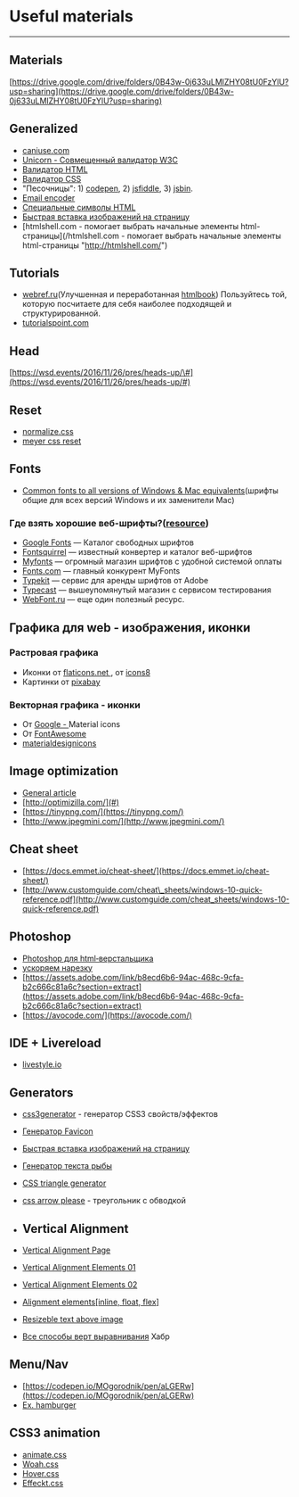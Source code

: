 # Useful materials

---

## Materials

[https://drive.google.com/drive/folders/0B43w-0j633uLMlZHY08tU0FzYlU?usp=sharing](https://drive.google.com/drive/folders/0B43w-0j633uLMlZHY08tU0FzYlU?usp=sharing)

## Generalized

* [caniuse.com](http://caniuse.com/)
* [Unicorn - Совмещенный валидатор W3C](https://validator.w3.org/unicorn/?ucn_lang=ru)
* [Валидатор HTML](https://validator.w3.org/) 
* [Валидатор CSS](https://jigsaw.w3.org/css-validator/)
* "Песочницы":
  1\) [codepen](https://codepen.io), 2\) [jsfiddle](https://jsfiddle.net/), 3\) [jsbin](https://http://jsbin.com/).
* [Email encoder](http://wbwip.com/wbw/emailencoder.html)
* [Специальные символы HTML](https://htmlweb.ru/html/symbols.php)
* [Быстрая вставка изображений на страницу](https://placekitten.com/)
* [htmlshell.com - помогает выбрать начальные элементы html-страницы](/htmlshell.com - помогает выбрать начальные элементы html-страницы "http://htmlshell.com/")

## Tutorials

* [webref.ru](https://webref.ru/)\(Улучшенная и переработанная [htmlbook](http://htmlbook.ru/)\) Пользуйтесь той, которую посчитаете для себя наиболее подходящей и структурированной.
* [tutorialspoint.com](https://www.tutorialspoint.com/web_development_tutorials.htm)

## Head

[https://wsd.events/2016/11/26/pres/heads-up/\#](https://wsd.events/2016/11/26/pres/heads-up/#)

## Reset

* [normalize.css](http://necolas.github.io/normalize.css/)
* [meyer css reset](https://meyerweb.com/eric/tools/css/reset/)

## Fonts

* [Common fonts to all versions of Windows & Mac equivalents](http://www.ampsoft.net/webdesign-l/WindowsMacFonts.html)\(шрифты общие для всех версий Windows и их заменители Mac\)

### Где взять хорошие веб-шрифты?\([resource](https://habrahabr.ru/company/adv/blog/184864/)\)

* [Google Fonts](http://www.google.com/fonts/) — Каталог свободных шрифтов
* [Fontsquirrel](http://www.fontsquirrel.com/) — известный конвертер и каталог веб-шрифтов
* [Myfonts](http://www.myfonts.com/) — огромный магазин шрифтов с удобной системой оплаты
* [Fonts.com](http://www.fonts.com/) — главный конкурент MyFonts
* [Typekit](https://typekit.com/) — сервис для аренды шрифтов от Adobe
* [Typecast](http://typecast.com/) — вышеупомянутый магазин с сервисом тестирования
* [WebFont.ru](#) — еще один полезный ресурс.

## Графика для web - изображения, иконки

### Растровая графика

* Иконки от [flaticons.net ](https://flaticons.net/ "flaticons.net"), от [icons8](https://icons8.com/)
* Картинки от [pixabay](https://pixabay.com/)

### Векторная графика - иконки

* От [Google - ](https://material.io/tools/icons) Material icons 
* От [FontAwesome](https://fontawesome.com/)
* [materialdesignicons](https://materialdesignicons.com/)

## Image optimization

* [General article](https://developers.google.com/web/fundamentals/performance/optimizing-content-efficiency/image-optimization?hl=ru)
* [http://optimizilla.com/](#)
* [https://tinypng.com/](https://tinypng.com/)
* [http://www.jpegmini.com/](http://www.jpegmini.com/)

## Cheat sheet

* [https://docs.emmet.io/cheat-sheet/](https://docs.emmet.io/cheat-sheet/)
* [http://www.customguide.com/cheat\_sheets/windows-10-quick-reference.pdf](http://www.customguide.com/cheat_sheets/windows-10-quick-reference.pdf)

## Photoshop

* [Photoshop для html‑верстальщика](http://nicothin.pro/page/photoshop-dlja-html-verstalshhika)
* [ускоряем нарезку](http://jnet.kz/httml/2014/03/13/eksport-sloev-iz-photoshop-v-odin-klik.html)
* [https://assets.adobe.com/link/b8ecd6b6-94ac-468c-9cfa-b2c666c81a6c?section=extract](https://assets.adobe.com/link/b8ecd6b6-94ac-468c-9cfa-b2c666c81a6c?section=extract)
* [https://avocode.com/](https://avocode.com/)

## IDE + Livereload

* [livestyle.io](http://livestyle.io/docs/)

## Generators

* [css3generator](http://css3generator.com/) - генератор CSS3 свойств/эффектов
* [Генератор Favicon](https://realfavicongenerator.net/)
* [Быстрая вставка изображений на страницу](https://placekitten.com/)
* [Генератор текста рыбы](http://www.lipsum.com/)
* [CSS triangle generator](http://apps.eky.hk/css-triangle-generator/)
* [css arrow please](http://www.cssarrowplease.com/) - треугольник с обводкой
* ## Vertical Alignment
* [Vertical Alignment Page](https://codepen.io/MOgorodnik/pen/mBpOxm)

* [Vertical Alignment Elements 01](https://codepen.io/MOgorodnik/pen/gGoLZo)
* [Vertical Alignment Elements 02](https://codepen.io/MOgorodnik/pen/gGogGB)
* [Alignment elements\[inline, float, flex\]](https://codepen.io/MOgorodnik/pen/qPprqM)
* [Resizeble text above image](https://codepen.io/MOgorodnik/pen/RLxVdZ)
* [Все способы верт выравнивания](https://habrahabr.ru/company/netcracker/blog/277433/) Хабр

## Menu/Nav

* [https://codepen.io/MOgorodnik/pen/aLGERw](https://codepen.io/MOgorodnik/pen/aLGERw)
* [Ex. hamburger](https://codepen.io/MOgorodnik/pen/xXBPog)

## CSS3 animation

* [animate.css](https://daneden.github.io/animate.css/)
* [Woah.css](http://www.joerezendes.com/projects/Woah.css/)
* [Hover.css](https://ianlunn.github.io/Hover/)
* [Effeckt.css](https://h5bp.github.io/Effeckt.css/)




